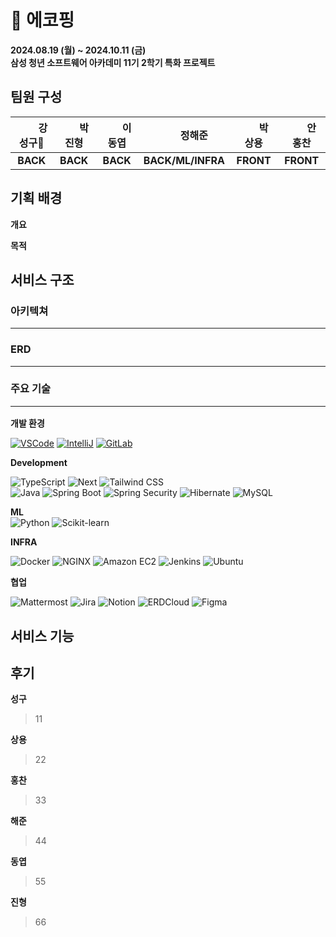 
# 🍃 에코핑

**2024.08.19 (월) ~ 2024.10.11 (금)**  
**삼성 청년 소프트웨어 아카데미 11기 2학기 특화 프로젝트**

## 팀원 구성

| 　　 **강성구👑**　 | 　　**박진형** 　　| 　　**이동엽**　　 | 　　**정해준**　　 | 　　**박상용**　　 | 　　**안홍찬**　　 |
| :-----------------: | :------------: | :----------------: | :----------------: | :----------------: | :----------------: |
|      **BACK**       |    **BACK**    |      **BACK**      | **BACK/ML/INFRA**  |     **FRONT**      |     **FRONT**      |

## 기획 배경

**개요**

**목적**

## 서비스 구조

### 아키텍쳐<hr>

### ERD<hr>

### 주요 기술<hr>

**개발 환경**

[![VSCode](https://img.shields.io/badge/VS%20Code-007ACC?&logo=visual-studio-code&logoColor=white)](https://code.visualstudio.com/)
[![IntelliJ](https://img.shields.io/badge/IntelliJ%20IDEA-000000?&logo=intellij-idea&logoColor=white)](https://www.jetbrains.com/idea/)
[![GitLab](https://img.shields.io/badge/GitLab-FC6D26?&logo=gitlab&logoColor=white)](https://lab.ssafy.com/s11-webmobile1-sub2/S11P12A804)

**Development**

![TypeScript](https://img.shields.io/badge/TypeScript-3178C6?&logo=typescript&logoColor=white)
![Next](https://img.shields.io/badge/Next-000000?&logo=nextdotjs&logoColor=white)
![Tailwind CSS](https://img.shields.io/badge/Tailwind%20CSS-38B2AC?&logo=tailwind-css&logoColor=white)  
![Java](https://img.shields.io/badge/Java-000000?&logo=openjdk&logoColor=white)
![Spring Boot](https://img.shields.io/badge/Spring%20Boot-6DB33F?&logo=spring-boot&logoColor=white)
![Spring Security](https://img.shields.io/badge/Spring%20Security-6DB33F?&logo=spring-security&logoColor=white)
![Hibernate](https://img.shields.io/badge/Hibernate-59666C?&logo=hibernate&logoColor=white)
![MySQL](https://img.shields.io/badge/MySQL-4479A1?&logo=mysql&logoColor=white)

**ML**  
![Python](https://img.shields.io/badge/Python-3776AB?&logo=python&logoColor=white)
![Scikit-learn](https://img.shields.io/badge/Scikit--learn-F7931E?&logo=scikit-learn&logoColor=white)

**INFRA**

![Docker](https://img.shields.io/badge/Docker-2496ED?&logo=docker&logoColor=white)
![NGINX](https://img.shields.io/badge/NGINX-009639?&logo=nginx&logoColor=white)
![Amazon EC2](https://img.shields.io/badge/Amazon%20EC2-FF9900?&logo=amazon-ec2&logoColor=white)
![Jenkins](https://img.shields.io/badge/Jenkins-D24939?&logo=jenkins&logoColor=white)
![Ubuntu](https://img.shields.io/badge/Ubuntu-E95420?&logo=ubuntu&logoColor=white)

**협업**

![Mattermost](https://img.shields.io/badge/Mattermost-0072C6?&logo=mattermost&logoColor=white)
![Jira](https://img.shields.io/badge/Jira-0052CC?&logo=jira&logoColor=white)
![Notion](https://img.shields.io/badge/Notion-000000?&logo=notion&logoColor=white)
![ERDCloud](https://img.shields.io/badge/ERDCloud-4285F4?&logo=cloud&logoColor=white)
![Figma](https://img.shields.io/badge/Figma-F24E1E?&logo=figma&logoColor=white)

## 서비스 기능

## 후기

**성구**

> 11

**상용**

> 22

**홍찬**

> 33

**해준**

> 44

**동엽**

> 55

**진형**

> 66
